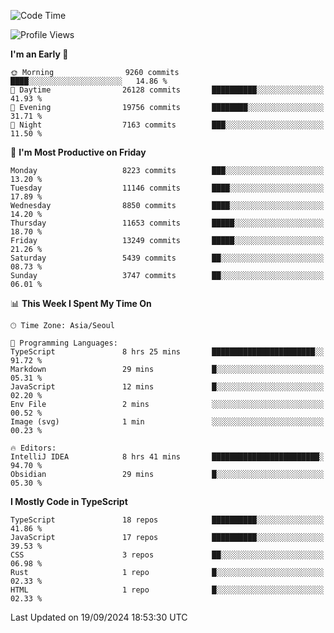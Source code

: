 <!--START_SECTION:waka-->
![Code Time](http://img.shields.io/badge/Code%20Time-6%2C731%20hrs%2012%20mins-blue)

![Profile Views](http://img.shields.io/badge/Profile%20Views-0-blue)

**I'm an Early 🐤** 

```text
🌞 Morning                9260 commits        ████░░░░░░░░░░░░░░░░░░░░░   14.86 % 
🌆 Daytime                26128 commits       ██████████░░░░░░░░░░░░░░░   41.93 % 
🌃 Evening                19756 commits       ████████░░░░░░░░░░░░░░░░░   31.71 % 
🌙 Night                  7163 commits        ███░░░░░░░░░░░░░░░░░░░░░░   11.50 % 
```
📅 **I'm Most Productive on Friday** 

```text
Monday                   8223 commits        ███░░░░░░░░░░░░░░░░░░░░░░   13.20 % 
Tuesday                  11146 commits       ████░░░░░░░░░░░░░░░░░░░░░   17.89 % 
Wednesday                8850 commits        ████░░░░░░░░░░░░░░░░░░░░░   14.20 % 
Thursday                 11653 commits       █████░░░░░░░░░░░░░░░░░░░░   18.70 % 
Friday                   13249 commits       █████░░░░░░░░░░░░░░░░░░░░   21.26 % 
Saturday                 5439 commits        ██░░░░░░░░░░░░░░░░░░░░░░░   08.73 % 
Sunday                   3747 commits        ██░░░░░░░░░░░░░░░░░░░░░░░   06.01 % 
```


📊 **This Week I Spent My Time On** 

```text
🕑︎ Time Zone: Asia/Seoul

💬 Programming Languages: 
TypeScript               8 hrs 25 mins       ███████████████████████░░   91.72 % 
Markdown                 29 mins             █░░░░░░░░░░░░░░░░░░░░░░░░   05.31 % 
JavaScript               12 mins             █░░░░░░░░░░░░░░░░░░░░░░░░   02.20 % 
Env File                 2 mins              ░░░░░░░░░░░░░░░░░░░░░░░░░   00.52 % 
Image (svg)              1 min               ░░░░░░░░░░░░░░░░░░░░░░░░░   00.23 % 

🔥 Editors: 
IntelliJ IDEA            8 hrs 41 mins       ████████████████████████░   94.70 % 
Obsidian                 29 mins             █░░░░░░░░░░░░░░░░░░░░░░░░   05.30 % 
```

**I Mostly Code in TypeScript** 

```text
TypeScript               18 repos            ██████████░░░░░░░░░░░░░░░   41.86 % 
JavaScript               17 repos            ██████████░░░░░░░░░░░░░░░   39.53 % 
CSS                      3 repos             ██░░░░░░░░░░░░░░░░░░░░░░░   06.98 % 
Rust                     1 repo              █░░░░░░░░░░░░░░░░░░░░░░░░   02.33 % 
HTML                     1 repo              █░░░░░░░░░░░░░░░░░░░░░░░░   02.33 % 
```




 Last Updated on 19/09/2024 18:53:30 UTC
<!--END_SECTION:waka-->
